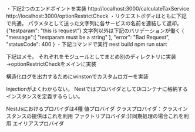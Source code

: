 ・下記2つのエンドポイントを実装
http://localhost:3000/calculateTaxService
http://localhost:3000/optionRestrictCheck
・リクエストボディはともに下記で共通。
  パラメタとして送った文字列に各サービスの名前を連結して返却。
{"testparam": "this is request"}
  文字列以外は下記のバリデーションが働く
{
"message":[
"testparam must be a string"
],
"error": "Bad Request",
"statusCode": 400
}
・下記コマンドで実行
nest build 
npm run start

下記はメモ。
それぞれをモジュールとしてまとめ別のディレクトリに実装
→optionRestrictCheckをメインに実装

構造化ログを出力するためにwinstonでカスタムロガーを実装


Injectionがよくわからない。
NestではプロバイダとしてDiコンテナに格納するインスタンスを定義するらしい。

NestJsにおけるプロバイダは4種
値プロバイダ
クラスプロバイダ：クラスインスタンスの提供はこれを利用
ファクトリプロバイダ:非同期処理の場合これを利用
エイリアスプロバイダ
